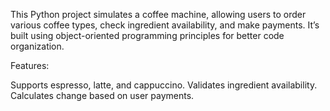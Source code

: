 This Python project simulates a coffee machine, allowing users to order various coffee types, check ingredient availability, and make payments. It’s built using object-oriented programming principles for better code organization.

Features:

Supports espresso, latte, and cappuccino.
Validates ingredient availability.
Calculates change based on user payments.
